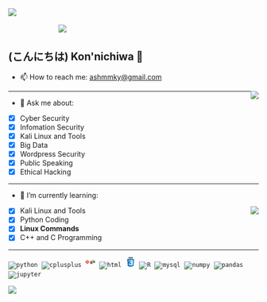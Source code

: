 <img src = 'https://capsule-render.vercel.app/api?type=wave&color=000000&height=150&section=footer&text=Veni,%20Vidi,%20Vici&fontSize=100&animation=blinking&fontColor=00FF00'/>

<pre>
            <img src = 'https://github-profile-trophy.vercel.app/?username=Sandeep-BlackHat&theme=onedark'/>
</pre>

## (こんにちは) Kon'nichiwa 👋

- 📫 How to reach me: ashmmky@gmail.com

<img src = 'https://github-readme-stats.vercel.app/api?username=Sandeep-BlackHat&show_icons=true&theme=tokyonight&count_private=true&line_height=40' align='right'>

- - - -
- 💬 Ask me about:
- [x] Cyber Security
- [x] Infomation Security
- [x] Kali Linux and Tools
- [x] Big Data
- [x] Wordpress Security
- [x] Public Speaking
- [x] Ethical Hacking
- - - -

- 🌱 I’m currently learning:

<img src = 'https://github-readme-stats.vercel.app/api/top-langs/?username=Sandeep-BlackHat&theme=tokyonight&hide_langs_below=4' align='right'/>

- [x] Kali Linux and Tools
- [x] Python Coding
- [x] **Linux Commands**
- [x] C++ and C Programming

- - - -

<div>
<p align="left">
  <code><img src="https://github.com/abranhe/programming-languages-logos/blob/master/src/python/python_48x48.png" alt="python" width="20" height="20" /></code>&nbsp;
  <code><img src="https://github.com/abranhe/programming-languages-logos/blob/master/src/cpp/cpp_48x48.png" alt="cplusplus" width="20" height="20" /></code>&nbsp;
  <code><img src="https://raw.githubusercontent.com/github/explore/80688e429a7d4ef2fca1e82350fe8e3517d3494d/topics/git/git.png" alt="git" width="20" height="20" /></code>&nbsp;
  <code><img src="https://github.com/abranhe/programming-languages-logos/blob/master/src/html/html_48x48.png" alt="html" width="20" height="20" /></code>&nbsp;
  <code><img src="https://raw.githubusercontent.com/github/explore/80688e429a7d4ef2fca1e82350fe8e3517d3494d/topics/css/css.png" alt="css" width="20" height="20" /></code>&nbsp;
  <code><img src="https://github.com/abranhe/programming-languages-logos/blob/master/src/r/r_48x48.png" alt="R" width="20" height="20" /></code>&nbsp;
  <code><img src="https://img.shields.io/badge/mysql-%2300f.svg?&style=for-the-badge&logo=mysql&logoColor=white" alt="mysql" /></code>&nbsp;
  <code><img src="https://img.shields.io/badge/numpy%20-%23013243.svg?&style=for-the-badge&logo=numpy&logoColor=white" alt="numpy"/></code>&nbsp;
  <code><img src="https://img.shields.io/badge/pandas%20-%23150458.svg?&style=for-the-badge&logo=pandas&logoColor=white" alt="pandas" /></code>&nbsp;
  <code><img src="https://img.shields.io/badge/Jupyter%20-%23F37626.svg?&style=for-the-badge&logo=Jupyter&logoColor=white" alt="jupyter" /></code>&nbsp;
 </p>
 </div>

<img src ='https://github-readme-streak-stats.herokuapp.com/?user=Sandeep-BlackHat' />

<!--
- 👯 I’m looking to collaborate on: **Any of the above mentioned fields Projetcs and Work!**
- - - -
-->
<!--
- ⚡ Fun fact: I am a Intense Gamer:
- [X] PS4 (PS5 - are u kiiding me 😄)
- [X] PC
- [X] Mobile (Sometimes when Laptop Battery is down OR Electricity Cutoff)
- - - -
-->
<!--
**Sandeep-BlackHat/Sandeep-BlackHat** is a ✨ _special_ ✨ repository because its `README.md` (this file) appears on your GitHub profile.
Here are some ideas to get you started:
- 😄 Pronouns: ...

-->

